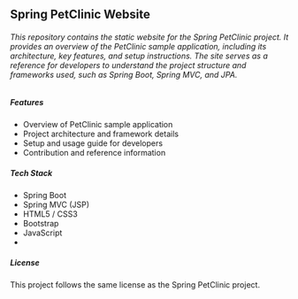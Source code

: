 ## Spring PetClinic Website

###### This repository contains the static website for the Spring PetClinic project. It provides an overview of the PetClinic sample application, including its architecture, key features, and setup instructions. The site serves as a reference for developers to understand the project structure and frameworks used, such as Spring Boot, Spring MVC, and JPA.



##### Features



* Overview of PetClinic sample application
* Project architecture and framework details
* Setup and usage guide for developers
* Contribution and reference information



##### Tech Stack



* Spring Boot
* Spring MVC (JSP)
* HTML5 / CSS3
* Bootstrap
* JavaScript
* 



##### License



This project follows the same license as the Spring PetClinic project.

